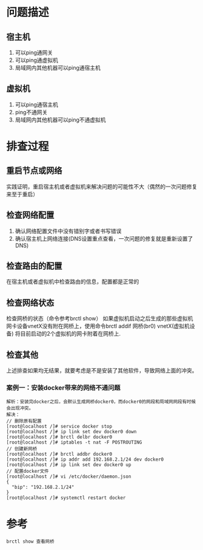 # 问题描述
## 宿主机
1. 可以ping通网关
2. 可以ping通虚拟机
3. 局域网内其他机器可以ping通宿主机
## 虚拟机
1. 可以ping通宿主机
2. ping不通网关
3. 局域网内其他机器可以ping不通虚拟机
# 排查过程
## 重启节点或网络
实践证明，重启宿主机或者虚拟机来解决问题的可能性不大（偶然的一次问题修复来至于重启）
## 检查网络配置
1. 确认网络配置文件中没有错别字或者书写错误
2. 确认宿主机上网络连接(DNS设置重点查看，一次问题的修复就是重新设置了DNS)
## 检查路由的配置
在宿主机或者虚拟机中检查路由的信息，配置都是正常的
## 检查网络状态
检查网桥的状态（命令参考brctl show）
如果虚拟机启动之后生成的那些虚拟机网卡设备vnetX没有附在网桥上，使用命令brctl addif 网桥(br0) vnetX(虚拟机设备) 将目前启动的2个虚拟机的网卡附着在网桥上.
## 检查其他
上述排查如果均无结果，就要考虑是不是安装了其他软件，导致网络上面的冲突。
### 案例一：安装docker带来的网络不通问题
````
解析：安装完docker之后，会默认生成网桥docker0，而docker0的网段和局域网网段有时候会出现冲突。
解决：
// 删除原有配置
[root@localhost /]# service docker stop  
[root@localhost /]# ip link set dev docker0 down
[root@localhost /]# brctl delbr docker0
[root@localhost /]# iptables -t nat -F POSTROUTING
// 创建新网桥
[root@localhost /]# brctl addbr docker0
[root@localhost /]# ip addr add 192.168.2.1/24 dev docker0
[root@localhost /]# ip link set dev docker0 up
// 配置docker文件
[root@localhost /]# vi /etc/docker/daemon.json
{
  "bip": "192.168.2.1/24"
}
[root@localhost /]# systemctl restart docker
````
# 参考
````
brctl show 查看网桥
````
